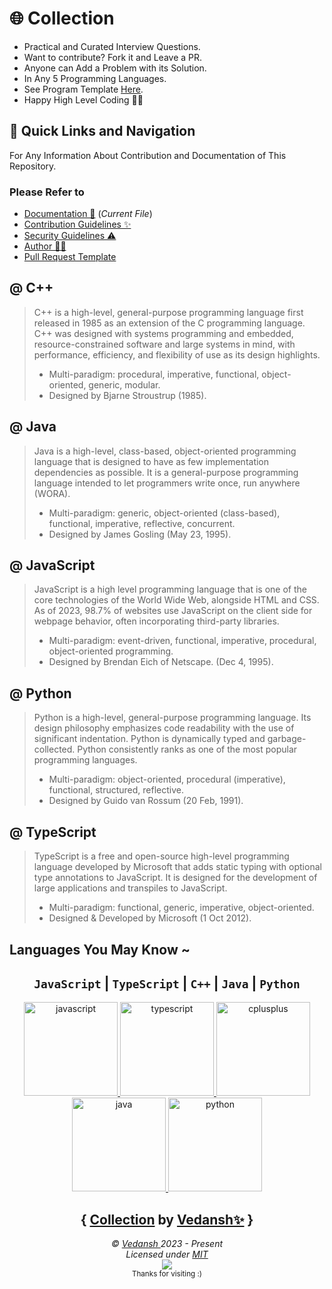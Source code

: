 # 🌐 Collection

* Practical and Curated Interview Questions.
* Want to contribute? Fork it and Leave a PR.
* Anyone can Add a Problem with its Solution.
* In Any 5 Programming Languages.
* See Program Template [Here](https://github.com/offensive-vk/Collection/blob/master/.github/program_template.md).
* Happy High Level Coding 🧑‍💻

## 🧭 Quick Links and Navigation

For Any Information About Contribution and Documentation of This Repository.

### Please Refer to

* [Documentation 📖](https://github.com/offensive-vk/Collection/blob/master/.github/readme.md) (*Current File*)
* [Contribution Guidelines ✨](https://github.com/offensive-vk/Collection/blob/master/.github/contributing.md)
* [Security Guidelines ⚠️](https://github.com/offensive-vk/Collection/blob/master/.github/security.md)
* [Author 🧑‍💻](https://github.com/offensive-vk/)
* [Pull Request Template](https://github.com/offensive-vk/Collection/blob/master/.github/pull_request_template.md)

## @ C++
>
> C++ is a high-level, general-purpose programming language first released in 1985 as an extension of the C programming language. C++ was designed with systems programming and embedded, resource-constrained software and large systems in mind, with performance, efficiency, and flexibility of use as its design highlights.
>
> * Multi-paradigm: procedural, imperative, functional, object-oriented, generic, modular.
> * Designed by Bjarne Stroustrup (1985).

## @ Java
>
> Java is a high-level, class-based, object-oriented programming language that is designed to have as few implementation dependencies as possible. It is a general-purpose programming language intended to let programmers write once, run anywhere (WORA).
>
> * Multi-paradigm: generic, object-oriented (class-based), functional, imperative, reflective, concurrent.
> * Designed by James Gosling (May 23, 1995).

## @ JavaScript
>
> JavaScript is a high level programming language that is one of the core technologies of the World Wide Web, alongside HTML and CSS. As of 2023, 98.7% of websites use JavaScript on the client side for webpage behavior, often incorporating third-party libraries.
>
> * Multi-paradigm: event-driven, functional, imperative, procedural, object-oriented programming.
> * Designed by Brendan Eich of Netscape. (Dec 4, 1995).

## @ Python
>
> Python is a high-level, general-purpose programming language. Its design philosophy emphasizes code readability with the use of significant indentation. Python is dynamically typed and garbage-collected. Python consistently ranks as one of the most popular programming languages.
>
> * Multi-paradigm: object-oriented, procedural (imperative), functional, structured, reflective.
> * Designed by Guido van Rossum (20 Feb, 1991).

## @ TypeScript
>
> TypeScript is a free and open-source high-level programming language developed by Microsoft that adds static typing with optional type annotations to JavaScript. It is designed for the development of large applications and transpiles to JavaScript.
>
> * Multi-paradigm: functional, generic, imperative, object-oriented.
> * Designed & Developed by Microsoft (1 Oct 2012).

## Languages You May Know ~

<div align="center">
  
## `JavaScript` | `TypeScript` | `C++` | `Java` | `Python`

  <a href="https://developer.mozilla.org/en-US/docs/Web/JavaScript" target="_blank" rel="noreferrer">
  <img src="https://cdn.jsdelivr.net/gh/offensive-vk/Icons@master/javascript/javascript-original.svg" alt="javascript" width="150" height="150"/>
  </a>
  <a href="https://www.typescriptlang.org/" target="_blank" rel="noreferrer"> <img src="https://cdn.jsdelivr.net/gh/offensive-vk/Icons@master/typescript/typescript-original.svg" alt="typescript" width="150" height="150"/> </a>
  <a href="https://www.w3schools.com/cpp/" target="_blank" rel="noreferrer"> <img src="https://cdn.jsdelivr.net/gh/offensive-vk/Icons@master/cplusplus/cplusplus-original.svg" alt="cplusplus" width="150" height="150"/> </a>
  <a href="https://www.java.com" target="_blank" rel="noreferrer"> <img src="https://cdn.jsdelivr.net/gh/offensive-vk/Icons@master/java/java-original.svg" alt="java" width="150" height="150"/> </a>
  <a href="https://www.python.org" target="_blank" rel="noreferrer"> <img src="https://cdn.jsdelivr.net/gh/offensive-vk/Icons@master/python/python-original.svg" alt="python" width="150" height="150"/> </a>
  
## { [Collection](https://github.com/offensive-vk/Collection) by [Vedansh✨](https://github.com/offensive-vk) }

</div>

<p align="center">
  <i>&copy; <a href="https://github.com/offensive-vk/">Vedansh </a> 2023 - Present</i><br>
  <i>Licensed under <a href="https://mit-license.org/">MIT</a></i><br>
  <a href="https://github.com/npm-run-test"><img src="https://i.ibb.co/4KtpYxb/octocat-clean-mini.png" /></a><br>
  <sup>Thanks for visiting :)</sup>
</p>

